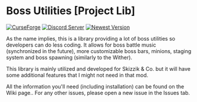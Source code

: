 # Boss Utilities [Project Lib]
[![CurseForge](http://cf.way2muchnoise.eu/versions/bossutils.svg)](https://www.curseforge.com/minecraft/mc-mods/bossutils)
[![Discord Server](https://img.shields.io/discord/591914197219016707.svg?color=7289da&label=Skizzium%20Server&logo=discord&style=flat-square)](https://discord.gg/5rjBEzT9Bm)
[![Newest Version](https://img.shields.io/maven-metadata/v?label=Newest%20Version&metadataUrl=https%3A%2F%2Fraw.githubusercontent.com%2FSkizzium%2FProject-Lib%2Fmain%2Fmcmodsrepo%2Fcom%2Fskizzium%2Fprojectlib%2FBossUtilities-1.17.1%2Fmaven-metadata.xml)](https://github.com/Skizzium/Project-Lib/tree/main/mcmodsrepo/com/skizzium/projectlib/BossUtilities-1.17.1/)

As the name implies, this is a library providing a lot of boss utilities so developers can do less coding. It allows for boss battle music (synchronized in the future), more customizable boss bars, minions, staging system and boss spawning (similarly to the Wither).

This library is mainly utilized and developed for Skizzik & Co. but it will have some additional features that I might not need in that mod.

All the information you'll need (including installation) can be found on the Wiki page.. For any other issues, please open a new issue in the Issues tab.
